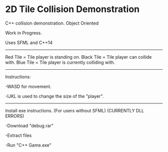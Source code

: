# 2D Tile Collision Demonstration
C++ collision demonstration. Object Oriented

Work in Progress.

Uses SFML and C++14

---------------------------------------------------------------------------------

Red Tile = Tile player is standing on.
Black Tile = Tile player can collide with.
Blue Tile = Tile player is currently colliding with.

---------------------------------------------------------------------------------
Instructions:

-WASD for movement.

-IJKL is used to change the size of the "player".

---------------------------------------------------------------------------------

Install exe instructions. (For users without SFML) (CURRENTLY DLL ERRORS)

-Download "debug.rar"

-Extract files

-Run "C++ Game.exe"
